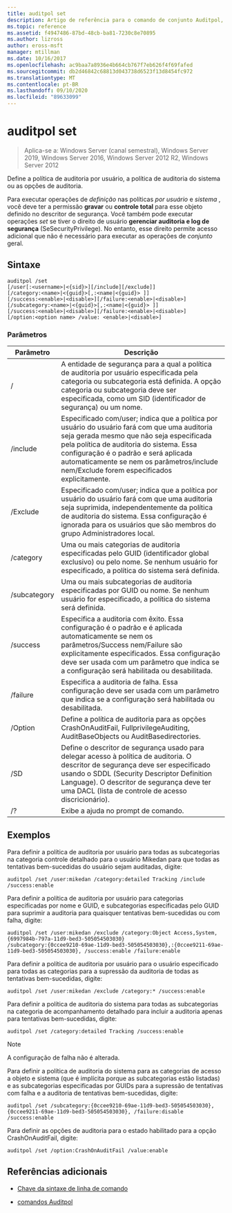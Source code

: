 ```yaml
---
title: auditpol set
description: Artigo de referência para o comando de conjunto Auditpol, que define a política de auditoria por usuário, a política de auditoria do sistema ou as opções de auditoria.
ms.topic: reference
ms.assetid: f4947486-87bd-48cb-ba81-7230c8e70895
ms.author: lizross
author: eross-msft
manager: mtillman
ms.date: 10/16/2017
ms.openlocfilehash: ac9baa7a8936e4b664cb767f7eb626f4f69fafed
ms.sourcegitcommit: db2d46842c68813d043738d6523f13d8454fc972
ms.translationtype: MT
ms.contentlocale: pt-BR
ms.lasthandoff: 09/10/2020
ms.locfileid: "89633099"
---
```

# <a name="auditpol-set"></a>auditpol set

> Aplica-se a: Windows Server (canal semestral), Windows Server 2019, Windows Server 2016, Windows Server 2012 R2, Windows Server 2012

Define a política de auditoria por usuário, a política de auditoria do sistema ou as opções de auditoria.

Para executar operações de *definição* nas políticas *por usuário* e *sistema* , você deve ter a permissão **gravar** ou **controle total** para esse objeto definido no descritor de segurança. Você também pode executar operações *set* se tiver o direito de usuário **gerenciar auditoria e log de segurança** (SeSecurityPrivilege). No entanto, esse direito permite acesso adicional que não é necessário para executar as operações de *conjunto* geral.

## <a name="syntax"></a>Sintaxe

```
auditpol /set
[/user[:<username>|<{sid}>][/include][/exclude]]
[/category:<name>|<{guid}>[,:<name|<{guid}> ]]
[/success:<enable>|<disable>][/failure:<enable>|<disable>]
[/subcategory:<name>|<{guid}>[,:<name|<{guid}> ]]
[/success:<enable>|<disable>][/failure:<enable>|<disable>]
[/option:<option name> /value: <enable>|<disable>]
```

### <a name="parameters"></a>Parâmetros

| Parâmetro | Descrição |
| --------- | ----------- |
| / | A entidade de segurança para a qual a política de auditoria por usuário especificada pela categoria ou subcategoria está definida. A opção categoria ou subcategoria deve ser especificada, como um SID (identificador de segurança) ou um nome. |
| /include | Especificado com/user; indica que a política por usuário do usuário fará com que uma auditoria seja gerada mesmo que não seja especificada pela política de auditoria do sistema. Essa configuração é o padrão e será aplicada automaticamente se nem os parâmetros/include nem/Exclude forem especificados explicitamente. |
| /Exclude | Especificado com/user; indica que a política por usuário do usuário fará com que uma auditoria seja suprimida, independentemente da política de auditoria do sistema. Essa configuração é ignorada para os usuários que são membros do grupo Administradores local. |
| /category | Uma ou mais categorias de auditoria especificadas pelo GUID (identificador global exclusivo) ou pelo nome. Se nenhum usuário for especificado, a política do sistema será definida. |
| /subcategory | Uma ou mais subcategorias de auditoria especificadas por GUID ou nome. Se nenhum usuário for especificado, a política do sistema será definida. |
| /success | Especifica a auditoria com êxito. Essa configuração é o padrão e é aplicada automaticamente se nem os parâmetros/Success nem/Failure são explicitamente especificados. Essa configuração deve ser usada com um parâmetro que indica se a configuração será habilitada ou desabilitada. |
| /failure | Especifica a auditoria de falha. Essa configuração deve ser usada com um parâmetro que indica se a configuração será habilitada ou desabilitada. |
| /Option | Define a política de auditoria para as opções CrashOnAuditFail, FullprivilegeAuditing, AuditBaseObjects ou AuditBasedirectories. |
| /SD | Define o descritor de segurança usado para delegar acesso à política de auditoria. O descritor de segurança deve ser especificado usando o SDDL (Security Descriptor Definition Language). O descritor de segurança deve ter uma DACL (lista de controle de acesso discricionário). |
| /? | Exibe a ajuda no prompt de comando. |

## <a name="examples"></a>Exemplos

Para definir a política de auditoria por usuário para todas as subcategorias na categoria controle detalhado para o usuário Mikedan para que todas as tentativas bem-sucedidas do usuário sejam auditadas, digite:

```
auditpol /set /user:mikedan /category:detailed Tracking /include /success:enable
```

Para definir a política de auditoria por usuário para categorias especificadas por nome e GUID, e subcategorias especificadas pelo GUID para suprimir a auditoria para quaisquer tentativas bem-sucedidas ou com falha, digite:

```
auditpol /set /user:mikedan /exclude /category:Object Access,System,{6997984b-797a-11d9-bed3-505054503030}
/subcategory:{0ccee9210-69ae-11d9-bed3-505054503030},:{0ccee9211-69ae-11d9-bed3-505054503030}, /success:enable /failure:enable
```

Para definir a política de auditoria por usuário para o usuário especificado para todas as categorias para a supressão da auditoria de todas as tentativas bem-sucedidas, digite:
```
auditpol /set /user:mikedan /exclude /category:* /success:enable
```

Para definir a política de auditoria do sistema para todas as subcategorias na categoria de acompanhamento detalhado para incluir a auditoria apenas para tentativas bem-sucedidas, digite:

```
auditpol /set /category:detailed Tracking /success:enable
```

> [!NOTE]
> A configuração de falha não é alterada.

Para definir a política de auditoria do sistema para as categorias de acesso a objeto e sistema (que é implícita porque as subcategorias estão listadas) e as subcategorias especificadas por GUIDs para a supressão de tentativas com falha e a auditoria de tentativas bem-sucedidas, digite:

```
auditpol /set /subcategory:{0ccee9210-69ae-11d9-bed3-505054503030},{0ccee9211-69ae-11d9-bed3-505054503030}, /failure:disable /success:enable
```

Para definir as opções de auditoria para o estado habilitado para a opção CrashOnAuditFail, digite:

```
auditpol /set /option:CrashOnAuditFail /value:enable
```

## <a name="additional-references"></a>Referências adicionais

- [Chave da sintaxe de linha de comando](command-line-syntax-key.md)

- [comandos Auditpol](auditpol.md)
